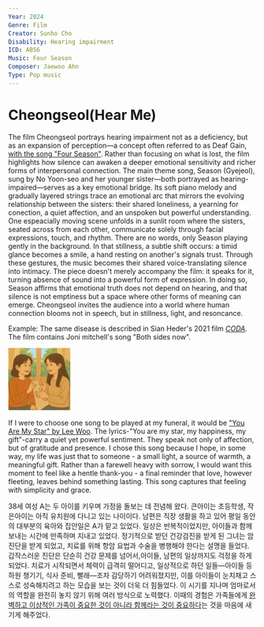 ```yaml
---
Year: 2024
Genre: Film
Creator: Sunho Cho
Disability: Hearing impairment
ICD: AB56
Music: Four Season
Composer: Jaewoo Ahn
Type: Pop music
---
```


# Cheongseol(Hear Me)

 The film Cheongseol portrays hearing impairment not as a deficiency, but as an expansion of perception—a concept often referred to as Deaf Gain, [with the song "Four Season"](https://youtu.be/PO6VyzBZWcI?si=W61sXzlxYA1ndZGV). Rather than focusing on what is lost, the film highlights how silence can awaken a deeper emotional sensitivity and richer forms of interpersonal connection. The main theme song, Season (Gyejeol), sung by No Yoon-seo and her younger sister—both portrayed as hearing-impaired—serves as a key emotional bridge. Its soft piano melody and gradually
 layered strings trace an emotional arc that mirrors the evolving relationship between the sisters: their shared loneliness, a yearning for conection, a quiet affection, and an unspoken but powerful understanding. One espeacially moving scene unfolds in a sunlit room where the sisters, seated across from each other, communicate solely through facial expressions, touch, and rhythm. There are no words, only Season playing gently in the background. In that stillness, a subtle shift occurs: a timid glance becomes a smile, a hand resting on another's signals trust. Through these gestures, the music becomes their shared voice-translating silence into intimacy. The piece doesn't merely accompany the film: it speaks for it, turning absence of sound into a powerful form of expression. In doing so, Season affirms that emotional truth does not depend on hearing, and that silence is not emptiness but a space where other forms of meaning can emerge. Cheongseol invites the audience into a world where human connection blooms not in speech, but in stillness, light, and resoncance. 

Example: The same disease is described in Sian Heder's 2021 film [*CODA*](han_gahyeon.md). The film contains Joni mitchell's song "Both sides now".

<img src="./lee_yewon_img.jpg" alt="image depicting Hearing impairment" style="width:25%;" />

If I were to choose one song to be played at my funeral, it would be ["You Are My Star" by Lee Woo](https://youtu.be/XmMM8XVsZXw?si=76X6LswEBEKw8EKd). The lyrics-"You are my star, my happiness, my gift"-carry a quiet yet powerful sentiment. They speak not only of affection, but of gratitude and presence. I chose this song because I hope, in some way, my life was just that to someone - a small light, a source of warmth, a meaningful gift.
Rather than a farewell heavy with sorrow, I would want this moment to feel like a hentle thank-you - a final reminder that love, however fleeting, leaves behind something lasting. This song captures that feeling with simplicity and grace.

38세 여성 A는 두 아이를 키우며 가정을 돌보는 데 전념해 왔다. 큰아이는 초등학생, 작은아이는 아직 유치원에 다니고 있는 나이이다. 남편은 직장 생활을 하고 있어 평일 동안의 대부분의 육아와 집안일은 A가 맡고 있었다. 일상은 반복적이었지만, 아이들과 함께 보내는 시간에 만족하며 지내고 있었다. 정기적으로 받던 건강검진을 받게 된 그녀는 암 진단을 받게 되었고, 치료를 위해 항암 요법과 수술을 병행해야 한다는 설명을 들었다. 갑작스러운 진단은 단순히 건강 문제를 넘어서,아이들, 남편의 일상까지도 걱정을 하게되었다. 치료가 시작되면서 체력이 급격히 떨어디고, 일상적으로 하던 일들—아이들 등하원 챙기기, 식사 준비, 빨래—조차 감당하기 어려워졌지만, 이를 아이들이 눈치채고 스스로 성숙해지려고 하는 모습을 보는 것이 더욱 더 힘들었다. 이 시기를 지나며 엄마로서의 역할을 완전히 놓지 않기 위해 여러 방식으로 노력했다. 이때의 경험은 가족들에게 [완벽하고 이상적인 가족이 중요한 것이 아니라 함께라는 것이 중요하다](https://youtube.com/playlist?list=PL2eE_wzCQFQkCuzmkJZWH-BoE6jbNkTkV&si=co8Q_1LvKwP_LEG0)는 것을 마음에 새기게 해주었다.



